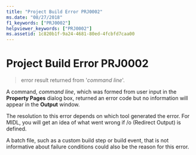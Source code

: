 ```yaml
---
title: "Project Build Error PRJ0002"
ms.date: "08/27/2018"
f1_keywords: ["PRJ0002"]
helpviewer_keywords: ["PRJ0002"]
ms.assetid: 1c820b1f-9a24-4681-80ed-4fcbfd7caa00
---
```

# Project Build Error PRJ0002

> error result returned from '*command line*'.

A command, *command line*, which was formed from user input in the **Property Pages** dialog box, returned an error code but no information will appear in the **Output** window.

The resolution to this error depends on which tool generated the error. For MIDL, you will get an idea of what went wrong if /o (Redirect Output) is defined.

A batch file, such as a custom build step or build event, that is not informative about failure conditions could also be the reason for this error.
